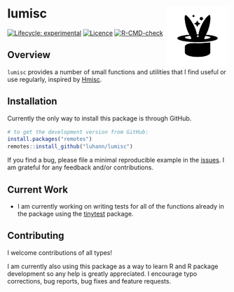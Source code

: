 # lumisc <img src='man/figures/logo.svg' align="right" height="139" />

<!-- badges: start -->

[![Lifecycle: experimental](https://img.shields.io/badge/lifecycle-experimental-orange.svg)](https://www.tidyverse.org/lifecycle/#experimental)
[![Licence](https://img.shields.io/badge/licence-MIT%20+%20file%20LICENSE-green.svg)](https://choosealicense.com/licenses/mit/)
[![R-CMD-check](https://github.com/luhann/lumisc/actions/workflows/R-CMD-check.yaml/badge.svg)](https://github.com/luhann/lumisc/actions/workflows/R-CMD-check.yaml)
<!-- badges: end -->

## Overview

`lumisc` provides a number of small functions and utilities that I find useful or use regularly, inspired by [Hmisc](https://github.com/harrelfe/Hmisc).

## Installation

Currently the only way to install this package is through GitHub.

```r
# to get the development version from GitHub:
install.packages("remotes")
remotes::install_github("luhann/lumisc")
```

If you find a bug, please file a minimal reproducible example in the
[issues](https://github.com/luhann/lumisc/issues). I am grateful for any feedback and/or contributions.

## Current Work

- I am currently working on writing tests for all of the functions already in the package using the [tinytest](https://github.com/markvanderloo/tinytest) package.

## Contributing

I welcome contributions of all types\!

I am currently also using this package as a way to learn R and R package development so any help is greatly appreciated. I encourage typo corrections, bug reports, bug fixes and feature
requests.
